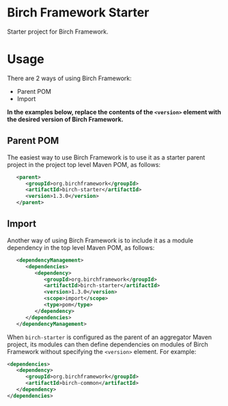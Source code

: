 # Birch Framework Starter
Starter project for Birch Framework.

# Usage
There are 2 ways of using Birch Framework:

* Parent POM
* Import

**In the examples below, replace the contents of the `<version>` element with the desired version of Birch Framework.**
## Parent POM
The easiest way to use Birch Framework is to use it as a starter parent project in the project top level Maven POM, as follows:
```xml
   <parent>
      <groupId>org.birchframework</groupId>
      <artifactId>birch-starter</artifactId>
      <version>1.3.0</version>
   </parent>
```
## Import
Another way of using Birch Framework is to include it as a module dependency in the top level Maven POM, as follows:
```xml
   <dependencyManagement>
      <dependencies>
         <dependency>
            <groupId>org.birchframework</groupId>
            <artifactId>birch-starter</artifactId>
            <version>1.3.0</version>
            <scope>import</scope>
            <type>pom</type>
         </dependency>
      </dependencies>
   </dependencyManagement>
```

When `birch-starter` is configured as the parent of an aggregator Maven project, its modules can then define dependencies on modules of Birch Framework
without specifying the `<version>` element.  For example:
```xml
<dependencies>
   <dependency>
      <groupId>org.birchframework</groupId>
      <artifactId>birch-common</artifactId>
   </dependency>
</dependencies>
```